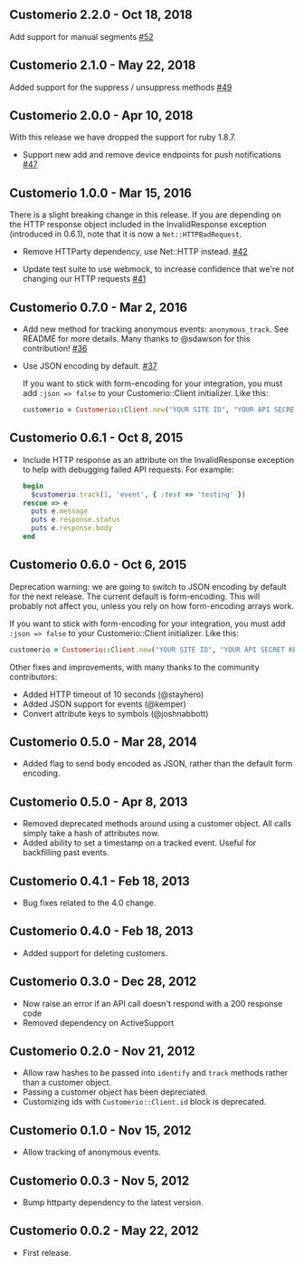 ## Customerio 2.2.0 - Oct 18, 2018 ##

Add support for manual segments [#52](https://github.com/customerio/customerio-ruby/pull/52)

## Customerio 2.1.0 - May 22, 2018 ##

Added support for the suppress / unsuppress methods [#49](https://github.com/customerio/customerio-ruby/pull/49)

## Customerio 2.0.0 - Apr 10, 2018 ##

With this release we have dropped the support for ruby 1.8.7.

* Support new add and remove device endpoints for push notifications [#47](https://github.com/customerio/customerio-ruby/pull/47)

## Customerio 1.0.0 - Mar 15, 2016 ##

There is a slight breaking change in this release. If you are depending on the HTTP response object included in the InvalidResponse exception (introduced in 0.6.1), note that it is now a `Net::HTTPBadRequest`.

* Remove HTTParty dependency, use Net::HTTP instead. [#42](https://github.com/customerio/customerio-ruby/pull/42)

* Update test suite to use webmock, to increase confidence that we're not changing our HTTP requests [#41](https://github.com/customerio/customerio-ruby/pull/41)

## Customerio 0.7.0 - Mar 2, 2016 ##

* Add new method for tracking anonymous events: `anonymous_track`. See README for more details. Many thanks to @sdawson for this contribution! [#36](https://github.com/customerio/customerio-ruby/pull/36)

* Use JSON encoding by default. [#37](https://github.com/customerio/customerio-ruby/pull/37)

    If you want to stick with form-encoding for your integration, you must add `:json => false` to your Customerio::Client initializer. Like this:

    ```ruby
    customerio = Customerio::Client.new("YOUR SITE ID", "YOUR API SECRET KEY", :json => false)
    ```

## Customerio 0.6.1 - Oct 8, 2015 ##

* Include HTTP response as an attribute on the InvalidResponse exception to help with debugging failed API requests. For example:

    ```ruby
    begin
      $customerio.track(1, 'event', { :test => 'testing' })
    rescue => e
      puts e.message
      puts e.response.status
      puts e.response.body
    end
    ```

## Customerio 0.6.0 - Oct 6, 2015 ##

Deprecation warning: we are going to switch to JSON encoding by default for the next release. The current default is form-encoding. This will probably not affect you, unless you rely on how form-encoding arrays work.

If you want to stick with form-encoding for your integration, you must add `:json => false` to your Customerio::Client initializer. Like this:

```ruby
customerio = Customerio::Client.new("YOUR SITE ID", "YOUR API SECRET KEY", :json => false)
```

Other fixes and improvements, with many thanks to the community contributors:

* Added HTTP timeout of 10 seconds (@stayhero)
* Added JSON support for events (@kemper)
* Convert attribute keys to symbols (@joshnabbott)

## Customerio 0.5.0 - Mar 28, 2014 ##

* Added flag to send body encoded as JSON, rather than the default form encoding.

## Customerio 0.5.0 - Apr 8, 2013 ##

* Removed deprecated methods around using a customer object. All calls simply take a hash of attributes now.
* Added ability to set a timestamp on a tracked event.  Useful for backfilling past events.

## Customerio 0.4.1 - Feb 18, 2013 ##

* Bug fixes related to the 4.0 change.

## Customerio 0.4.0 - Feb 18, 2013 ##

* Added support for deleting customers.

## Customerio 0.3.0 - Dec 28, 2012 ##

* Now raise an error if an API call doesn't respond with a 200 response code
* Removed dependency on ActiveSupport

## Customerio 0.2.0 - Nov 21, 2012 ##

* Allow raw hashes to be passed into `identify` and `track` methods rather than a customer object.
* Passing a customer object has been depreciated.
* Customizing ids with `Customerio::Client.id` block is deprecated.

## Customerio 0.1.0 - Nov 15, 2012 ##

* Allow tracking of anonymous events.

## Customerio 0.0.3 - Nov 5, 2012 ## 

* Bump httparty dependency to the latest version.

## Customerio 0.0.2 - May 22, 2012 ##

* First release.
